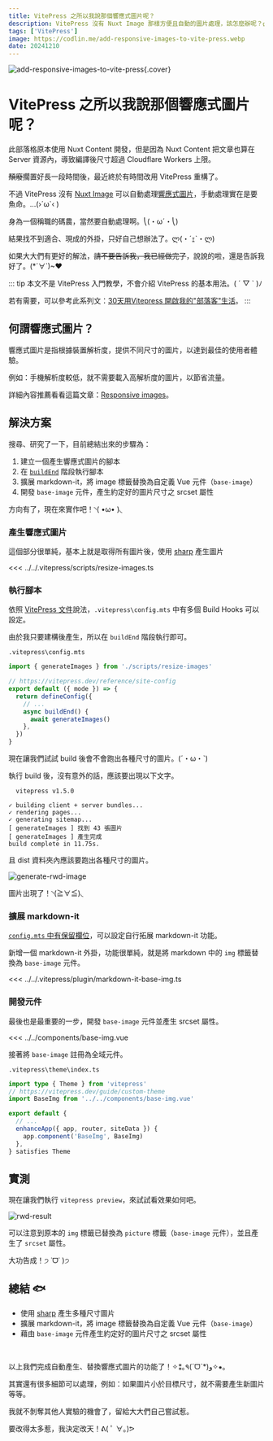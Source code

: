 ```yaml
---
title: VitePress 之所以我說那個響應式圖片呢？
description: VitePress 沒有 Nuxt Image 那樣方便且自動的圖片處理，該怎麼辦呢？ლ(・´ｪ`・ლ)
tags: ['VitePress']
image: https://codlin.me/add-responsive-images-to-vite-press.webp
date: 20241210
---
```


![add-responsive-images-to-vite-press](/add-responsive-images-to-vite-press.webp){.cover}

# VitePress 之所以我說那個響應式圖片呢？

此部落格原本使用 Nuxt Content 開發，但是因為 Nuxt Content 把文章也算在 Server 資源內，導致編譯後尺寸超過 Cloudflare Workers 上限。

~~頹廢~~擱置好長一段時間後，最近終於有時間改用 VitePress 重構了。

不過 VitePress 沒有 [Nuxt Image](https://image.nuxt.com) 可以自動處理[響應式圖片](https://web.dev/articles/responsive-images)，手動處理實在是要魚命。<span class="text-nowrap">...(›´ω`‹ )</span>

身為一個稱職的碼農，當然要自動處理啊。<span class="text-nowrap">⎝(・ω´・⎝)</span>

結果找不到適合、現成的外掛，只好自己想辦法了。<span class="text-nowrap">ლ(・´ｪ`・ლ)</span>

如果大大們有更好的解法，~~請不要告訴我，我已經做完了~~，說說的啦，還是告訴我好了。<span class="text-nowrap">(*´∀`)~♥</span>

::: tip
本文不是 VitePress 入門教學，不會介紹 VitePress 的基本用法。<span class="text-nowrap">( ´ ▽ ` )ﾉ</span>

若有需要，可以參考此系列文：[30天用Vitepress 開啟我的"部落客"生活](https://ithelp.ithome.com.tw/users/20109918/ironman/7545)。
:::

## 何謂響應式圖片？

響應式圖片是指根據裝置解析度，提供不同尺寸的圖片，以達到最佳的使用者體驗。

例如：手機解析度較低，就不需要載入高解析度的圖片，以節省流量。

詳細內容推薦看看這篇文章：[Responsive images](https://web.dev/responsive-images)。

## 解決方案

搜尋、研究了一下，目前總結出來的步驟為：

1. 建立一個產生響應式圖片的腳本
1. 在 [`buildEnd`](https://vitepress.dev/reference/site-config#buildend) 階段執行腳本
1. 擴展 markdown-it，將 image 標籤替換為自定義 Vue 元件（`base-image`）
1. 開發 `base-image` 元件，產生約定好的圖片尺寸之 srcset 屬性

方向有了，現在來實作吧！<span class="text-nowrap">◝( •ω• )◟</span>

### 產生響應式圖片

這個部分很單純，基本上就是取得所有圖片後，使用 [sharp](https://www.npmjs.com/package/sharp) 產生圖片

<<< ../../.vitepress/scripts/resize-images.ts

### 執行腳本

依照 [VitePress 文件](https://vitepress.dev/reference/site-config#build-hooks)說法，`.vitepress\config.mts` 中有多個 Build Hooks 可以設定。

由於我只要建構後產生，所以在 `buildEnd` 階段執行即可。

`.vitepress\config.mts`

```ts
import { generateImages } from './scripts/resize-images'

// https://vitepress.dev/reference/site-config
export default ({ mode }) => {
  return defineConfig({
    // ...
    async buildEnd() {
      await generateImages()
    },
  })
}
```

現在讓我們試試 build 後會不會跑出各種尺寸的圖片。<span class="text-nowrap">(´・ω・`)</span>

執行 build 後，沒有意外的話，應該要出現以下文字。

```shell
  vitepress v1.5.0

✓ building client + server bundles...
✓ rendering pages...
✓ generating sitemap...
[ generateImages ] 找到 43 張圖片
[ generateImages ] 產生完成
build complete in 11.75s.
```

且 dist 資料夾內應該要跑出各種尺寸的圖片。

![generate-rwd-image](/add-responsive-images-to-vite-press/generate-rwd-image.jpg)

圖片出現了！<span class="text-nowrap">◝(≧∀≦)◟</span>

### 擴展 markdown-it

[`config.mts` 中有保留欄位](https://vitepress.dev/guide/markdown#advanced-configuration)，可以設定自行拓展 markdown-it 功能。

新增一個 markdown-it 外掛，功能很單純，就是將 markdown 中的 `img` 標籤替換為 `base-image` 元件。

<<< ../../.vitepress/plugin/markdown-it-base-img.ts

### 開發元件

最後也是最重要的一步，開發 `base-image` 元件並產生 srcset 屬性。

<<< ../../components/base-img.vue

接著將 `base-image` 註冊為全域元件。

`.vitepress\theme\index.ts`

```ts
import type { Theme } from 'vitepress'
// https://vitepress.dev/guide/custom-theme
import BaseImg from '../../components/base-img.vue'

export default {
  // ...
  enhanceApp({ app, router, siteData }) {
    app.component('BaseImg', BaseImg)
  },
} satisfies Theme
```

## 實測

現在讓我們執行 `vitepress preview`，來試試看效果如何吧。

![rwd-result](/add-responsive-images-to-vite-press/rwd-result.jpg)

可以注意到原本的 `img` 標籤已替換為 `picture` 標籤（`base-image` 元件），並且產生了 `srcset` 屬性。

大功告成！<span class="text-nowrap">੭ ˙ᗜ˙ )੭</span>

## 總結 🐟

- 使用 [sharp](https://www.npmjs.com/package/sharp) 產生多種尺寸圖片
- 擴展 markdown-it，將 image 標籤替換為自定義 Vue 元件（`base-image`）
- 藉由 `base-image` 元件產生約定好的圖片尺寸之 srcset 屬性

<br>

以上我們完成自動產生、替換響應式圖片的功能了！<span class="text-nowrap">✧⁑｡٩(ˊᗜˋ*)و✧⁕｡</span>

其實還有很多細節可以處理，例如：如果圖片小於目標尺寸，就不需要產生新圖片等等。

我就不剝奪其他人實驗的機會了，留給大大們自己嘗試惹。

要改得太多惹，我決定改天！ᕕ( ﾟ ∀。)ᕗ
